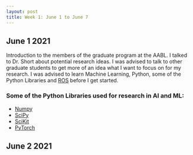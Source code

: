 ```yaml
---
layout: post
title: Week 1: June 1 to June 7
---
```


## June 1 2021 ##

Introduction to the members of the graduate program at the AABL. I talked to Dr. Short about potential research ideas. I was advised to talk to other graduate students to get more of an idea what I want to focus on for my research. I was advised to learn Machine Learning, Python, some of the Python Libraries and [ROS](http://wiki.ros.org/ROS/Tutorials) before I get started.

### Some of the Python Libraries used for research in AI and ML:
* [Numpy](https://numpy.org/learn/)
* [SciPy](https://www.scipy.org/)
* [SciKit](https://scikit-learn.org/stable/)
* [PyTorch](https://pytorch.org/)

## June 2 2021 ##
